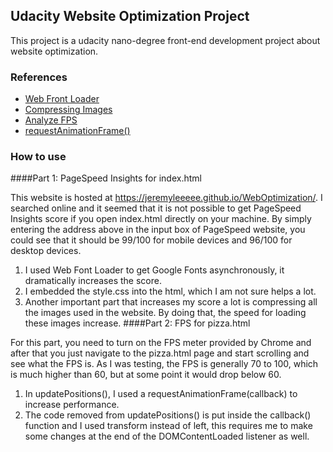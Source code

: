 ## Udacity Website Optimization Project

This project is a udacity nano-degree front-end development project about website optimization.

### References
* [Web Front Loader](https://github.com/typekit/webfontloader#modules)
* [Compressing Images](https://compressjpeg.com/)
* [Analyze FPS](https://developers.google.com/web/tools/chrome-devtools/evaluate-performance/#analyze_frames_per_second)
* [requestAnimationFrame()](https://developer.mozilla.org/zh-CN/docs/Web/API/Window/requestAnimationFrame)
### How to use

####Part 1: PageSpeed Insights for index.html

This website is hosted at https://jeremyleeeee.github.io/WebOptimization/. I searched online and it seemed that it is 
not possible to get PageSpeed Insights score if you open index.html directly on your machine. By simply entering the
address above in the input box of PageSpeed website, you could see that it should be 99/100 for mobile devices and 
96/100 for desktop devices.

1. I used Web Font Loader to get Google Fonts asynchronously, it dramatically increases the score.
2. I embedded the style.css into the html, which I am not sure helps a lot.
3. Another important part that increases my score a lot is compressing all the images used in the website. By doing that,
the speed for loading these images increase.
####Part 2: FPS for pizza.html

For this part, you need to turn on the FPS meter provided by Chrome and after that you just navigate to the pizza.html 
page and start scrolling and see what the FPS is. As I was testing, the FPS is generally 70 to 100, which is much higher 
than 60, but at some point it would drop below 60.
1. In updatePositions(), I used a requestAnimationFrame(callback) to increase performance.
2. The code removed from updatePositions() is put inside the callback() function and I used transform instead of left, 
this requires me to make some changes at the end of the DOMContentLoaded listener as well.